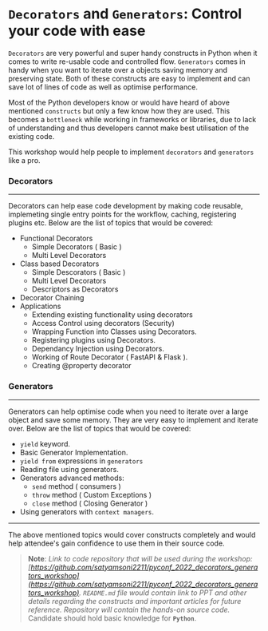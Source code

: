 # `Decorators` and `Generators`: Control your code with ease

`Decorators` are very powerful and super handy constructs in Python when it comes to write re-usable code and controlled flow. `Generators` comes in handy when you want to iterate over a objects saving memory and preserving state. Both of these constructs are easy to implement and can save lot of lines of code as well as optimise performance.

Most of the Python developers know or would have heard of above mentioned `constructs` but only a few know how they are used. This becomes a `bottleneck` while working in frameworks or libraries, due to lack of understanding and thus developers cannot make best utilisation of the existing code.

This workshop would help people to implement `decorators` and `generators` like a pro.

### Decorators

---

Decorators can help ease code development by making code reusable, implemeting single entry points for the workflow, caching, registering plugins etc. Below are the list of topics that would be covered:

- Functional Decorators
  - Simple Decorators ( Basic )
  - Multi Level Decorators
- Class based Decorators
  - Simple Descorators ( Basic )
  - Multi Level Decorators
  - Descriptors as Decorators
- Decorator Chaining
- Applications
  - Extending existing functionality using decorators
  - Access Control using decorators (Security)
  - Wrapping Function into Classes using Decorators.
  - Registering plugins using Decorators.
  - Dependancy Injection using Decorators.
  - Working of Route Decorator ( FastAPI & Flask ).
  - Creating @property decorator

### Generators

---

Generators can help optimise code when you need to iterate over a large object and save some memory. They are very easy to implement and iterate over. Below are the list of topics that would be covered:

- `yield` keyword.
- Basic Generator Implementation.
- `yield from` expressions in `generators`
- Reading file using generators.
- Generators advanced methods:
  - `send` method ( consumers )
  - `throw` method ( Custom Exceptions )
  - `close` method ( Closing Generator )
- Using generators with `context managers`.

---

The above mentioned topics would cover constructs completely and would help attendee's gain confidence to use them in their source code.

> **Note**:
> _Link to code repository that will be used during the workshop: [https://github.com/satyamsoni2211/pyconf_2022_decorators_generators_workshop](https://github.com/satyamsoni2211/pyconf_2022_decorators_generators_workshop)._
> _`README.md` file would contain link to PPT and other details regarding the constructs and important articles for future reference. Repository will contain the hands-on source code._
> Candidate should hold basic knowledge for **`Python`**.
